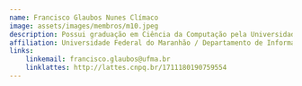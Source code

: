 ```yaml
---
name: Francisco Glaubos Nunes Clímaco
image: assets/images/membros/m10.jpeg
description: Possui graduação em Ciência da Computação pela Universidade Federal do Tocantins (2013), mestrado em Computação pela Universidade Federal Fluminense (2015) e doutorado em Engenharia de Sistemas e Computação pela Universidade Federal do Rio de Janeiro (2020). Atualmente é professor adjunto da Universidade Federal do Maranhão. Tem experiência na área de Ciência da Computação, com ênfase em Pesquisa Operacional, atuando principalmente nos seguintes temas: Otimização, Programação Linear e Não-Linear, Modelagem Matemática, Logística, e Transportes.
affiliation: Universidade Federal do Maranhão / Departamento de Informática
links:
	linkemail: francisco.glaubos@ufma.br
	linklattes: http://lattes.cnpq.br/1711180190759554
---
```


